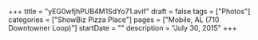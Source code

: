 +++
title = "yEG0wfjhPUB4M1SdYo71.avif"
draft = false
tags = ["Photos"]
categories = ["ShowBiz Pizza Place"]
pages = ["Mobile, AL (710 Downtowner Loop)"]
startDate = ""
description = "July 30, 2015"
+++
